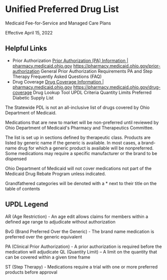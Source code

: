 # Unified Preferred Drug List

Medicaid Fee-for-Service and Managed Care Plans

Effective April 15, 2022

## Helpful Links

- Prior Authorization  [Prior Authorization (PA) Information \| pharmacy.medicaid.ohio.gov](https://pharmacy.medicaid.ohio.gov/prior-authorization) <https://pharmacy.medicaid.ohio.gov/prior-authorization> General Prior Authorization Requirements  PA and Step Therapy Frequently Asked Questions (FAQ)
- Drug Coverage  [Drug Coverage Information \| pharmacy.medicaid.ohio.gov](https://pharmacy.medicaid.ohio.gov/drug-coverage) <https://pharmacy.medicaid.ohio.gov/drug-coverage> Drug Lookup Tool  UPDL Criteria  Quantity Limits  Preferred Diabetic Supply List

The Statewide PDL is not an all-inclusive list of drugs covered by Ohio Department of Medicaid.

Medications that are new to market will be non-preferred until reviewed by Ohio Department of Medicaid's Pharmacy and Therapeutics Committee.

The list is set up in sections defined by therapeutic class. Products are listed by generic name if the generic is available. In most cases, a brand-name drug for which a generic product is available will be nonpreferred. Some medications may require a specific manufacturer or the brand to be dispensed

Ohio Department of Medicaid will not cover medications not part of the Medicaid Drug Rebate Program unless indicated.

Grandfathered categories will be denoted with a \* next to their title on the table of contents

## UPDL Legend

AR (Age Restriction) - An age edit allows claims for members within a defined age range to adjudicate without authorization

BvG (Brand Preferred Over the Generic) - The brand name medication is preferred over the generic equivalent

PA (Clinical Prior Authorization) - A prior authorization is required before the medication will adjudicate QL (Quantity Limit) – A limit on the quantity that can be covered within a given time frame

ST (Step Therapy) - Medications require a trial with one or more preferred products before approval
